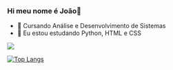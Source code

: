 ### Hi meu nome é João👋
- 🔭 Cursando Análise e Desenvolvimento de Sistemas
- 🌱 Eu estou estudando Python, HTML e CSS

<picture>
  <source
    srcset="https://github-readme-stats.vercel.app/api?username=joao-ghizzi&show_icons=true&theme=transparent"
    media="(prefers-color-scheme: dark)"
  />
  <source
    srcset="https://github-readme-stats.vercel.app/api?username=joao-ghizzi&show_icons=true&theme=transparent"
    media="(prefers-color-scheme: dark)"
  />
  <img src="https://github-readme-stats.vercel.app/api?username=joao-ghizzi&show_icons=true" />
</picture>

[![Top Langs](https://github-readme-stats.vercel.app/api/top-langs/?username=joao-ghizzi)](https://github.com/joao-ghizzi/github-readme-stats)
